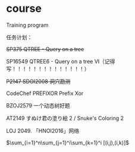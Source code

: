 # course
Training program

任务计划：

~~SP375 QTREE - Query on a tree~~

SP16549 QTREE6 - Query on a tree VI（记得写！！！！！！！！！！！！！！）

~~P2147 SDOI2008 洞穴勘测~~

CodeChef PREFIXOR Prefix Xor

BZOJ2579 一个动态树好题

AT2149 すぬけ君の塗り絵 2 / Snuke's Coloring 2

LOJ 2049. 「HNOI2016」网络

$\sum_{i=1}^n\sum_{j=1}^i\sum_{k=1}^i [(i,j),(i,k)]$ 
